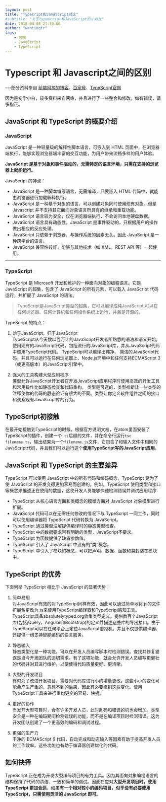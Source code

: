 ```yaml
---
layout: post
title: "Typecript和JavaScript对比"
#subtitle: "关于typescript和JavaScript的小对比"
date: 2018-04-08 21:30:00
author: "wantingtr"
tags:
    - 前端
    - JavaScript
    - TypeScript
---
```


# Typescript 和 Javascript之间的区别
---部分资料来自  <a href="https://www.cnblogs.com/langzianan/p/8403332.html">前端阿楠的博客</a>、<a href="https://baijiahao.baidu.com/s?id=1584661822398072586&wfr=spider&for=pc">百家号</a>、<a href="https://www.tslang.cn/">TypeScript官网</a>

因为是初学小白，较多资料来自网络，并且进行了一些整合和修改。如有错误，请多指正。
## JavaScript 和 TypeScript 的概要介绍

### JavaScript
JavaScript 是一种轻量级的解释性脚本语言，可嵌入到 HTML 页面中，在浏览器端执行，能够实现浏览器端丰富的交互功能，为用户带来流畅多样的用户体验。

**JavaScript 是基于对象和事件驱动的，无需特定的语言环境，只需在支持的浏览器上就能运行。**

JavaScript 的特点：

- JavaScript 是一种脚本编写语言，无需编译，只要嵌入 HTML 代码中，就能由浏览器逐行加载解释执行。
- JavaScript 是一种基于对象的语言，可以创建对象同时使用现有对象。但是 Javascript 并不支持其它面向对象语言所具有的继承和重载功能。
- JavaScript 语言较为安全，仅在浏览器端执行，不会访问本地硬盘数据。
- JavaScript 语言具有动态性。JavaScript 是事件驱动的，只根据用户的操作做出相应的反应处理。
- JavaScript 只依赖于浏览器，与操作系统的因素无关。因此 JavaScript 是一种跨平台的语言。
- JavaScript 兼容性较好，能够与其他技术（如 XML，REST API 等）一起使用。

***

### TypeScript
TypeScript 是 Microsoft 开发和维护的一种面向对象的编程语言。它是 JavaScript 的超集，包含了 JavaScript 的所有元素，可以载入 JavaScript 代码运行，并扩展了 JavaScript 的语法。

>TypeScript是JavaScript类型的超集，它可以编译成纯JavaScript,可以在任何浏览器、任何计算机和任何操作系统上运行，并且是开源的。

TypeScript 的特点：

1. 始于JavaScript，归于JavaScript  
TypeScript从今天数以百万计的JavaScript开发者所熟悉的语法和语义开始。使用现有的JavaScript代码，包括流行的JavaScript库，并从JavaScript代码中调用TypeScript代码。
TypeScript可以编译出纯净、 简洁的JavaScript代码，并且可以运行在任何浏览器上、Node.js环境中和任何支持ECMAScript 3（或更高版本）的JavaScript引擎中。

2. 强大的工具构建大型应用程序  
类型允许JavaScript开发者在开发JavaScript应用程序时使用高效的开发工具和常用操作比如静态检查和代码重构。
类型是可选的，类型推断让一些类型的注释使你的代码的静态验证有很大的不同。类型让你定义软件组件之间的接口和洞察现有JavaScript库的行为。


## TypeScript初接触
在最开始接触到TypeScript的时候，根据官方说明文档，在atom里面安装了TypeScript的插件，创建一个`.ts`后缀的文件，并在命令行运行`tsc filename.ts`，输出结果为一个`filename.js`文件，它包含了和输入文件中相同的JavsScript代码，并且我们可以运行这个**使用TypeScript写的JavaScript应用**。    


## JavaScript 和 TypeScript 的主要差异
TypeScript 可以使用 JavaScript 中的所有代码和编码概念，TypeScript 是为了使 JavaScript 的开发变得更加容易而创建的。例如，TypeScript 使用类型和接口等概念来描述正在使用的数据，这使开发人员能够快速检测错误并调试应用程序

- TypeScript 从核心语言方面和类概念的模塑方面对 JavaScript 对象模型进行扩展。
- JavaScript 代码可以在无需任何修改的情况下与 TypeScript 一同工作，同时可以使用编译器将 TypeScript 代码转换为 JavaScript。
- TypeScript 通过类型注解提供编译时的静态类型检查。
- TypeScript 中的数据要求带有明确的类型，JavaScript不要求。
- TypeScript 为函数提供了缺省参数值。
- TypeScript 引入了 JavaScript 中没有的“类”概念。
- TypeScript 中引入了模块的概念，可以把声明、数据、函数和类封装在模块中。


## TypeScript 的优势
下面列举 TypeScript 相比于 JavaScript 的显著优势：

1. 简单易用  
对JavaScript有效的对TypeScript同样有效，因此可以通过简单地将.js的文件扩展名更改为.ts来使用TypeScript编译器和TypeScript感知工具。  
TypeScript具备absolutelytyped.org收集类型定义，提供数百个JavaScript库(包括jQuery，Angular和Bootstrap)的定义并描述这些库的导出接口。由于TypeScript可以在任何平台上定位JavaScript虚拟机，并且不仅提供编译器，还提供一组支持智能编码的语言服务。

2. 静态输入  
静态类型化是一种功能，可以在开发人员编写脚本时检测错误。查找并修复错误是当今开发团队的迫切需求。有了这项功能，就会允许开发人员编写更健壮的代码并对其进行维护，以便使得代码质量更好、更清晰。

3. 大型的开发项目  
有时为了改进开发项目，需要对代码库进行小的增量更改。这些小小的变化可能会产生严重的、意想不到的后果，因此有必要撤销这些变化。使用TypeScript工具来进行重构更变的容易、快捷。

4. 更好的协作  
当发开大型项目时，会有许多开发人员，此时乱码和错误的机也会增加。类型安全是一种在编码期间检测错误的功能，而不是在编译项目时检测错误。这为开发团队创建了一个更高效的编码和调试过程。

5. 更强的生产力  
干净的 ECMAScript 6 代码，自动完成和动态输入等因素有助于提高开发人员的工作效率。这些功能也有助于编译器创建优化的代码。



## 如何抉择
TypeScript 正在成为开发大型编码项目的有力工具。因为其面向对象编程语言的结构保持了代码的清洁、一致和简单的调试。因此在应对**大型开发项目时，使用 TypeScript 更加合适**。如果**有一个相对较小的编码项目，似乎没有必要使用 TypeScript，只需使用灵活的 JavaScript 即可**。
